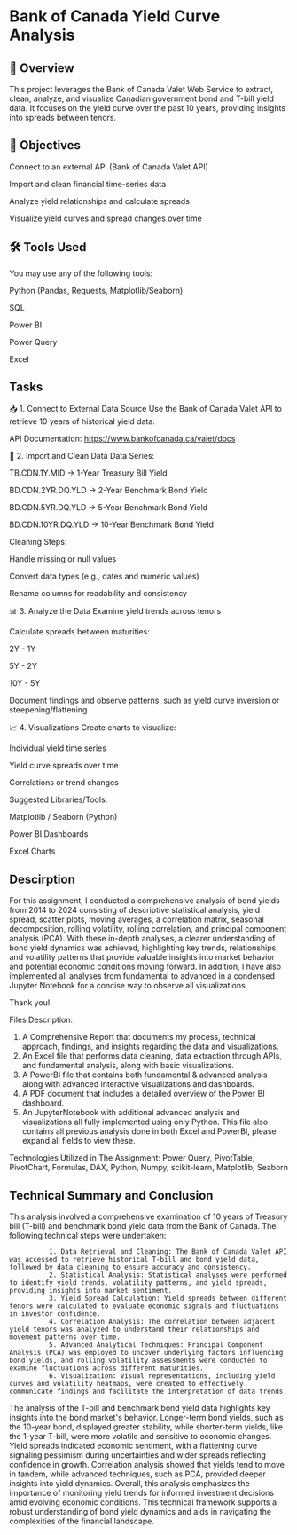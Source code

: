 # Bank of Canada Yield Curve Analysis

## 📘 Overview
This project leverages the Bank of Canada Valet Web Service to extract, clean, analyze, and visualize Canadian government bond and T-bill yield data. It focuses on the yield curve over the past 10 years, providing insights into spreads between tenors.

## 🎯 Objectives
Connect to an external API (Bank of Canada Valet API)

Import and clean financial time-series data

Analyze yield relationships and calculate spreads

Visualize yield curves and spread changes over time

## 🛠 Tools Used
You may use any of the following tools:

Python (Pandas, Requests, Matplotlib/Seaborn)

SQL

Power BI

Power Query

Excel
## Tasks
📥 1. Connect to External Data Source
Use the Bank of Canada Valet API to retrieve 10 years of historical yield data.

API Documentation:
https://www.bankofcanada.ca/valet/docs

🧹 2. Import and Clean Data
Data Series:

TB.CDN.1Y.MID → 1-Year Treasury Bill Yield

BD.CDN.2YR.DQ.YLD → 2-Year Benchmark Bond Yield

BD.CDN.5YR.DQ.YLD → 5-Year Benchmark Bond Yield

BD.CDN.10YR.DQ.YLD → 10-Year Benchmark Bond Yield

Cleaning Steps:

Handle missing or null values

Convert data types (e.g., dates and numeric values)

Rename columns for readability and consistency

📊 3. Analyze the Data
Examine yield trends across tenors

Calculate spreads between maturities:

2Y - 1Y

5Y - 2Y

10Y - 5Y

Document findings and observe patterns, such as yield curve inversion or steepening/flattening

📈 4. Visualizations
Create charts to visualize:

Individual yield time series

Yield curve spreads over time

Correlations or trend changes

Suggested Libraries/Tools:

Matplotlib / Seaborn (Python)

Power BI Dashboards

Excel Charts

## Descirption
For this assignment, I conducted a comprehensive analysis of bond yields from 2014 to 2024 consisting of descriptive statistical analysis, yield spread, scatter plots, moving averages, a correlation matrix, seasonal decomposition, rolling volatility, rolling correlation, and principal component analysis (PCA). With these in-depth analyses, a clearer understanding of bond yield dynamics was achieved, highlighting key trends, relationships, and volatility patterns that provide valuable insights into market behavior and potential economic conditions moving forward. In addition, I have also implemented all analyses from fundamental to advanced in a condensed Jupyter Notebook for a concise way to observe all visualizations.

Thank you!

Files Description:
1. A Comprehensive Report that documents my process, technical approach, findings, and insights regarding the data and visualizations.
2. An Excel file that performs data cleaning, data extraction through APIs, and fundamental analysis, along with basic visualizations.
3. A PowerBI file that contains both fundamental & advanced analysis along with advanced interactive visualizations and dashboards.
4. A PDF document that includes a detailed overview of the Power BI dashboard.  
5. An JupyterNotebook with additional advanced analysis and visualizations all fully implemented using only Python. This file also contains all previous analysis done in both Excel and PowerBI, please expand all fields to view these.

Technologies Utilized in The Assignment: Power Query, PivotTable, PivotChart, Formulas, DAX, Python, Numpy, scikit-learn, Matplotlib, Seaborn
## Technical Summary and Conclusion
This analysis involved a comprehensive examination of 10 years of Treasury bill (T-bill) and benchmark bond yield data from the Bank of Canada. The following technical steps were undertaken:

              1. Data Retrieval and Cleaning: The Bank of Canada Valet API was accessed to retrieve historical T-bill and bond yield data, followed by data cleaning to ensure accuracy and consistency.
              2. Statistical Analysis: Statistical analyses were performed to identify yield trends, volatility patterns, and yield spreads, providing insights into market sentiment.
              3. Yield Spread Calculation: Yield spreads between different tenors were calculated to evaluate economic signals and fluctuations in investor confidence.
              4. Correlation Analysis: The correlation between adjacent yield tenors was analyzed to understand their relationships and movement patterns over time.
              5. Advanced Analytical Techniques: Principal Component Analysis (PCA) was employed to uncover underlying factors influencing bond yields, and rolling volatility assessments were conducted to examine fluctuations across different maturities.
              6. Visualization: Visual representations, including yield curves and volatility heatmaps, were created to effectively communicate findings and facilitate the interpretation of data trends.

The analysis of the T-bill and benchmark bond yield data highlights key insights into the bond market's behavior. Longer-term bond yields, such as the 10-year bond, displayed greater stability, while shorter-term yields, like the 1-year T-bill, were more volatile and sensitive to economic changes. Yield spreads indicated economic sentiment, with a flattening curve signaling pessimism during uncertainties and wider spreads reflecting confidence in growth. Correlation analysis showed that yields tend to move in tandem, while advanced techniques, such as PCA, provided deeper insights into yield dynamics. Overall, this analysis emphasizes the importance of monitoring yield trends for informed investment decisions amid evolving economic conditions. This technical framework supports a robust understanding of bond yield dynamics and aids in navigating the complexities of the financial landscape.

